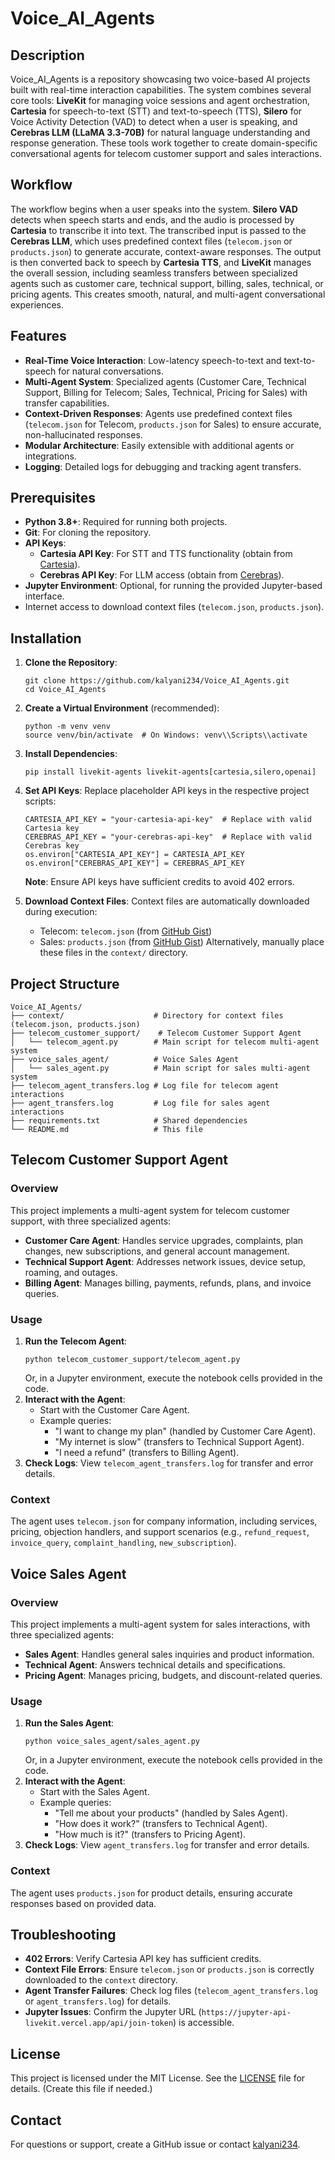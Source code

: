 
# Voice_AI_Agents

## Description
Voice_AI_Agents is a repository showcasing two voice-based AI projects built with real-time interaction capabilities. The system combines several core tools: **LiveKit** for managing voice sessions and agent orchestration, **Cartesia** for speech-to-text (STT) and text-to-speech (TTS), **Silero** for Voice Activity Detection (VAD) to detect when a user is speaking, and **Cerebras LLM (LLaMA 3.3-70B)** for natural language understanding and response generation. These tools work together to create domain-specific conversational agents for telecom customer support and sales interactions.

## Workflow
The workflow begins when a user speaks into the system. **Silero VAD** detects when speech starts and ends, and the audio is processed by **Cartesia** to transcribe it into text. The transcribed input is passed to the **Cerebras LLM**, which uses predefined context files (`telecom.json` or `products.json`) to generate accurate, context-aware responses. The output is then converted back to speech by **Cartesia TTS**, and **LiveKit** manages the overall session, including seamless transfers between specialized agents such as customer care, technical support, billing, sales, technical, or pricing agents. This creates smooth, natural, and multi-agent conversational experiences.

## Features
- **Real-Time Voice Interaction**: Low-latency speech-to-text and text-to-speech for natural conversations.
- **Multi-Agent System**: Specialized agents (Customer Care, Technical Support, Billing for Telecom; Sales, Technical, Pricing for Sales) with transfer capabilities.
- **Context-Driven Responses**: Agents use predefined context files (`telecom.json` for Telecom, `products.json` for Sales) to ensure accurate, non-hallucinated responses.
- **Modular Architecture**: Easily extensible with additional agents or integrations.
- **Logging**: Detailed logs for debugging and tracking agent transfers.

## Prerequisites
- **Python 3.8+**: Required for running both projects.
- **Git**: For cloning the repository.
- **API Keys**:
  - **Cartesia API Key**: For STT and TTS functionality (obtain from [Cartesia](https://cartesia.ai)).
  - **Cerebras API Key**: For LLM access (obtain from [Cerebras](https://www.cerebras.ai)).
- **Jupyter Environment**: Optional, for running the provided Jupyter-based interface.
- Internet access to download context files (`telecom.json`, `products.json`).

## Installation
1. **Clone the Repository**:
   ```
   git clone https://github.com/kalyani234/Voice_AI_Agents.git
   cd Voice_AI_Agents
   ```
2. **Create a Virtual Environment** (recommended):
   ```
   python -m venv venv
   source venv/bin/activate  # On Windows: venv\\Scripts\\activate
   ```
3. **Install Dependencies**:
   ```
   pip install livekit-agents livekit-agents[cartesia,silero,openai]
   ```
4. **Set API Keys**:
   Replace placeholder API keys in the respective project scripts:
   ```
   CARTESIA_API_KEY = "your-cartesia-api-key"  # Replace with valid Cartesia key
   CEREBRAS_API_KEY = "your-cerebras-api-key"  # Replace with valid Cerebras key
   os.environ["CARTESIA_API_KEY"] = CARTESIA_API_KEY
   os.environ["CEREBRAS_API_KEY"] = CEREBRAS_API_KEY
   ```
   **Note**: Ensure API keys have sufficient credits to avoid 402 errors.

5. **Download Context Files**:
   Context files are automatically downloaded during execution:
   - Telecom: `telecom.json` (from [GitHub Gist](https://gist.githubusercontent.com/kalyani234/88f526a439b0e748b6f83e0a966ce75f/raw/telecom.json))
   - Sales: `products.json` (from [GitHub Gist](https://gist.githubusercontent.com/ShayneP/f373c26c5166d90446f2bc08baf9bf46/raw/products.json))
   Alternatively, manually place these files in the `context/` directory.

## Project Structure
```
Voice_AI_Agents/
├── context/                    # Directory for context files (telecom.json, products.json)
├── telecom_customer_support/    # Telecom Customer Support Agent
│   └── telecom_agent.py        # Main script for telecom multi-agent system
├── voice_sales_agent/          # Voice Sales Agent
│   └── sales_agent.py          # Main script for sales multi-agent system
├── telecom_agent_transfers.log # Log file for telecom agent interactions
├── agent_transfers.log         # Log file for sales agent interactions
├── requirements.txt            # Shared dependencies
└── README.md                   # This file
```

## Telecom Customer Support Agent
### Overview
This project implements a multi-agent system for telecom customer support, with three specialized agents:
- **Customer Care Agent**: Handles service upgrades, complaints, plan changes, new subscriptions, and general account management.
- **Technical Support Agent**: Addresses network issues, device setup, roaming, and outages.
- **Billing Agent**: Manages billing, payments, refunds, plans, and invoice queries.

### Usage
1. **Run the Telecom Agent**:
   ```
   python telecom_customer_support/telecom_agent.py
   ```
   Or, in a Jupyter environment, execute the notebook cells provided in the code.
2. **Interact with the Agent**:
   - Start with the Customer Care Agent.
   - Example queries:
     - "I want to change my plan" (handled by Customer Care Agent).
     - "My internet is slow" (transfers to Technical Support Agent).
     - "I need a refund" (transfers to Billing Agent).
3. **Check Logs**:
   View `telecom_agent_transfers.log` for transfer and error details.

### Context
The agent uses `telecom.json` for company information, including services, pricing, objection handlers, and support scenarios (e.g., `refund_request`, `invoice_query`, `complaint_handling`, `new_subscription`).

## Voice Sales Agent
### Overview
This project implements a multi-agent system for sales interactions, with three specialized agents:
- **Sales Agent**: Handles general sales inquiries and product information.
- **Technical Agent**: Answers technical details and specifications.
- **Pricing Agent**: Manages pricing, budgets, and discount-related queries.

### Usage
1. **Run the Sales Agent**:
   ```
   python voice_sales_agent/sales_agent.py
   ```
   Or, in a Jupyter environment, execute the notebook cells provided in the code.
2. **Interact with the Agent**:
   - Start with the Sales Agent.
   - Example queries:
     - "Tell me about your products" (handled by Sales Agent).
     - "How does it work?" (transfers to Technical Agent).
     - "How much is it?" (transfers to Pricing Agent).
3. **Check Logs**:
   View `agent_transfers.log` for transfer and error details.

### Context
The agent uses `products.json` for product details, ensuring accurate responses based on provided data.

## Troubleshooting
- **402 Errors**: Verify Cartesia API key has sufficient credits.
- **Context File Errors**: Ensure `telecom.json` or `products.json` is correctly downloaded to the `context` directory.
- **Agent Transfer Failures**: Check log files (`telecom_agent_transfers.log` or `agent_transfers.log`) for details.
- **Jupyter Issues**: Confirm the Jupyter URL (`https://jupyter-api-livekit.vercel.app/api/join-token`) is accessible.

## License
This project is licensed under the MIT License. See the [LICENSE](LICENSE) file for details. (Create this file if needed.)

## Contact
For questions or support, create a GitHub issue or contact [kalyani234](https://github.com/kalyani234).

